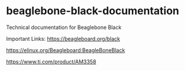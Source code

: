 # beaglebone-black-documentation
Technical documentation for Beaglebone Black


Important Links:
https://beagleboard.org/black

https://elinux.org/Beagleboard:BeagleBoneBlack

https://www.ti.com/product/AM3358
